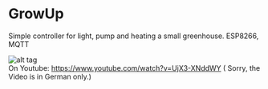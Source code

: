 # GrowUp
Simple controller for light, pump and heating a small greenhouse. ESP8266, MQTT

![alt tag](https://github.com/DIYDave/GrowUp/blob/master/photos/Schnappschuss_klein.jpg)
<br>
On Youtube: https://www.youtube.com/watch?v=UjX3-XNddWY  (
Sorry, the Video is in German only.)
